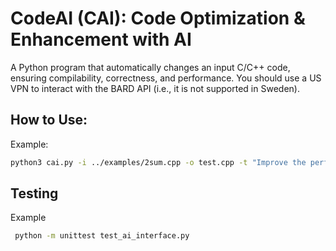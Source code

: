# CodeAI (CAI): Code Optimization & Enhancement with AI
A Python program that automatically changes an input C/C++ code, ensuring compilability, correctness, and performance.
You should use a US VPN to interact with the BARD API (i.e., it is not supported in Sweden).

## How to Use:

Example:
```bash
python3 cai.py -i ../examples/2sum.cpp -o test.cpp -t "Improve the performance of the code and use the same main function as the original code" -l C++ -a BARD -c -comp gcc
```

## Testing

Example
```bash
 python -m unittest test_ai_interface.py
```